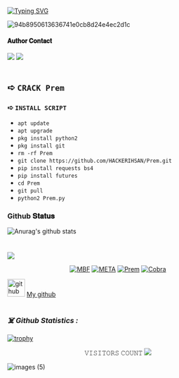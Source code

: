 
[![Typing SVG](https://readme-typing-svg.herokuapp.com?font=Cool&Color=black&labelColor=black=%239766FF&center=true&vCenter=true&lines=𝐇𝐚𝐗𝐨𝐨𝐫+𝐈𝐡𝐬𝐚𝐧+THE+BRAND+!;HATERX+MAKES+MEH+FAMOUS)](https://git.io/typing-svg)

![94b8950613636741e0cb8d24e4ec2d1c](https://user-images.githubusercontent.com/72184388/115982559-89883200-a5b5-11eb-8b23-10b9099f5d68.gif)

#### 𝐀𝐮𝐭𝐡𝐨𝐫 𝐂𝐨𝐧𝐭𝐚𝐜𝐭 
[![](https://img.shields.io/badge/Facebook-blue?logo=Facebook&logoColor=blue&labelColor=black)](https://www.facebook.com/unknownXX007)
[![](https://img.shields.io/badge/Whatsapp-CHAT-red?logo=Whatsapp&logoColor=Brightgreen&labelColor=night)](https://wa.me/994401850814?text=Asalamualaikum+Bro) <br><br>


## ➪ `CRACK Prem`


 

### ➪     `INSTALL SCRIPT`
* `apt update`
* `apt upgrade`
* `pkg install python2`
* `pkg install git`
* `rm -rf Prem`
* `git clone https://github.com/HACKERIHSAN/Prem.git`
* `pip install requests bs4`
* `pip install futures`
* `cd Prem`
* `git pull`
* `python2 Prem.py`
### Github 𝐒𝐭𝐚𝐭𝐮𝐬
![Anurag's github stats](https://github-readme-stats.vercel.app/api?username=HACKERIHSAN&show_icons=true&theme=radical)<br>
#
<img align="center" src="https://github-readme-stats.anuraghazra1.vercel.app/api/top-langs/?username=MohsinTheLegend&layout=compact&theme=chartreuse-dark" />

<p align="center">
<a href="https://github.com/HACKERIHSAN/MBF"><img title="MBF" src="https://github-readme-stats.vercel.app/api/pin/?username=HACKERIHSAN&repo=MBF&theme=vision-friendly-dark"></a>
<a href="https://github.com/HACKERIHSAN/META"><img title="META" src="https://github-readme-stats.vercel.app/api/pin/?username=HACKERIHSAN&repo=META&theme=dark"></a>
<a href="https://github.com/HACKERIHSAN/Prem"><img title="Prem" src="https://github-readme-stats.vercel.app/api/pin/?username=HACKERIHSAN&repo=Prem&theme=vision-friendly-dark"></a>
 <a href="https://github.com/HACKERIHSAN/Cobra"><img title="Cobra" src="https://github-readme-stats.vercel.app/api/pin/?username=HACKERIHSAN&repo=Cobra&theme=tokyonight"></a>

 



[<img src='https://cdn.jsdelivr.net/npm/simple-icons@3.0.1/icons/github.svg' alt='github' height='40'>](https://github.com/HACKERIHSAN) <a href="https://github.com/HACKERIHSAN">My github</a>  
#

<h3><b><i>☠️ Github Statistics :</i></b></h3>
<a href="https://github.com/HACKERIHSAN"><img title="trophy" src="https://github-profile-trophy.vercel.app/?username=HACKERIHSAN&theme=monokai"></a>
</p>  
<p align="center"> 
 𝚅𝙸𝚂𝙸𝚃𝙾𝚁𝚂 𝙲𝙾𝚄𝙽𝚃
 <img src="https://profile-counter.glitch.me/HACKERIHSAN/count.svg" />
</p>


 
![images (5)](https://user-images.githubusercontent.com/79760783/142288494-ad27efef-b287-4eb1-b585-0ffba59895e1.jpeg)

#
